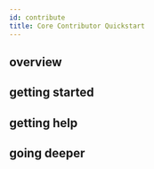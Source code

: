 ```yaml
---
id: contribute
title: Core Contributor Quickstart
---
```


## overview

## getting started

## getting help

## going deeper
